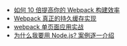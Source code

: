 * [如何 10 倍提高你的 Webpack 构建效率](http://eternalsky.me/ru-he-10-bei-ti-gao-ni-de-webpack-gou-jian-xiao-lu/)
* [Webpack 真正的持久缓存实现](http://blog.yunfei.me/blog/webpack_long_term_caching.html)
* [webpack 单页面应用实战](https://segmentfault.com/a/1190000005866410#articleHeader19)
* [为什么我要用 Node.js? 案例逐一介绍](http://blog.jobbole.com/53736/)

